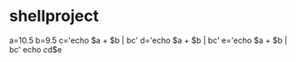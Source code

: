 # shellproject
a=10.5
b=9.5
c='echo $a + $b | bc'
d='echo $a + $b | bc'
e='echo $a + $b | bc'
echo $c$d$e


